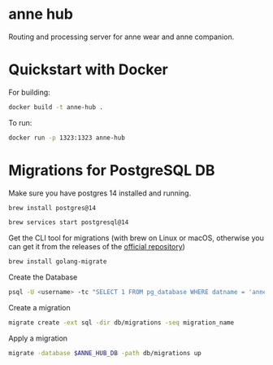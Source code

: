 # anne hub

Routing and processing server for anne wear and anne companion.

# Quickstart with Docker

For building:

```sh
docker build -t anne-hub .
```

To run:

```sh
docker run -p 1323:1323 anne-hub
```

# Migrations for PostgreSQL DB

Make sure you have postgres 14 installed and running.

```sh
brew install postgres@14
```

```sh
brew services start postgresql@14
```

Get the CLI tool for migrations (with brew on Linux or macOS, otherwise you can get it from the releases of the [official repository](https://github.com/golang-migrate/migrate))

```sh
brew install golang-migrate
```

Create the Database

```sh
psql -U <username> -tc "SELECT 1 FROM pg_database WHERE datname = 'anne_hub';" | grep -q 1 || psql -U <username> -c "CREATE DATABASE anne_hub;"
```

Create a migration

```sh
migrate create -ext sql -dir db/migrations -seq migration_name
```

Apply a migration

```sh
migrate -database $ANNE_HUB_DB -path db/migrations up
```

